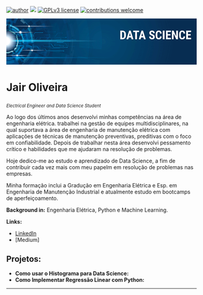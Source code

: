[![author](https://img.shields.io/badge/author-JairOliveira-red.svg)](https://www.linkedin.com/in/jairjloliveira/) [![](https://img.shields.io/badge/python-3.7+-blue.svg)](https://www.python.org/downloads/release/python-365/) [![GPLv3 license](https://img.shields.io/badge/License-GPLv3-blue.svg)](http://perso.crans.org/besson/LICENSE.html) [![contributions welcome](https://img.shields.io/badge/contributions-welcome-brightgreen.svg?style=flat)](https://github.com/carlosfab/data_science/issues)

<p align="center">
  <img src="banner.png" >
</p>

# Jair Oliveira
<sub>*Electrical Engineer and Data Science Student*</sub>

Ao logo dos últimos anos desenvolvi minhas competências na área de engenharia elétrica. trabalhei na gestão de equipes multidisciplinares, na qual suportava a área de engenharia de manutenção elétrica com aplicações de técnicas de manutenção preventivas, preditivas com o foco em confiabilidade. Depois de trabalhar nesta área desenvolvi pessamento crítico e habilidades que me ajudaram na resolução de problemas.

Hoje dedico-me ao estudo e aprendizado de Data Science, a fim de contribuir cada vez mais com meu papelm em resolução de problemas nas empresas.

Minha formação inclui a Gradução em Engenharia Elétrica e Esp. em Engenharia de Manutenção Industrial e atualmente estudo em bootcamps de aperfeiçoamento.

**Background in:** Engenharia Elétrica, Python e Machine Learning.

**Links:**
* [LinkedIn](https://www.linkedin.com/in/jairjloliveira/)
* [Medium]


## Projetos:

* **Como usar o Histograma para Data Science:** 
* **Como Implementar Regressão Linear com Python:** 

---




